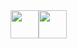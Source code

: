 <div style='display : flex'>
<img width="45px" src="https://cdn-icons-png.flaticon.com/512/5243/5243360.png" />
<img width="45px" src="https://cdn-icons-png.flaticon.com/512/5243/5241009.png" />
</div>
  <!-- 
**racoonqq/racoonqq** is a ✨ _special_ ✨ repository because its `README.md` (this file) appears on your GitHub profile.

Here are some ideas to get you started:

- 🔭 I’m currently working on ...
- 🌱 I’m currently learning ...
- 👯 I’m looking to collaborate on ...
- 🤔 I’m looking for help with ...
- 💬 Ask me about ...
- 📫 How to reach me: ...
- 😄 Pronouns: ...
- ⚡ Fun fact: ...
-->
